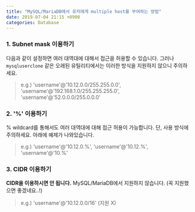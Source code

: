 ```yaml
---
title: "MySQL/MariaDB에서 유저에게 multiple host를 부여하는 방법"
date: 2019-07-04 21:15 +0900
categories: Database
---
```


### 1. Subnet mask 이용하기
다음과 같이 설정하면 여러 대역대에 대해서 접근을 허용할 수 있습니다. 그러나 `mysqluserclone` 같은 오래된 유틸리티에서는 이러한 방식을 지원하지 않으니 주의하세요.
> e.g.) 'username'@'10.12.0.0/255.255.0.0', 'username'@'192.168.1.0/255.255.255.0', 'username'@'52.0.0.0/255.0.0.0'

### 2. '%' 이용하기
% wildcard를 통해서도 여러 대역대에 대해 접근 허용이 가능합니다. 단, 사용 방식에 주의하세요. 아래에 예제가 나와있습니다.
> e.g.) 'username'@'10.12.0.%', 'username'@'10.12.%', 'username'@'10.%'

### 3. CIDR 이용하기
**CIDR을 이용하시면 안 됩니다.** MySQL/MariaDB에서 지원하지 않습니다. (꼭 지원했으면 좋겠네요..!)
> e.g.) 'username'@'10.12.0.0/16' (지원 X)
